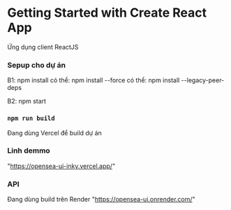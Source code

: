 # Getting Started with Create React App
Ứng dụng client ReactJS

### Sepup cho dự án 
B1: npm install 
    có thể: npm install --force 
    có thể: npm install --legacy-peer-deps 

B2: npm start 

### `npm run build`
Đang dùng Vercel để build dự án 

### Linh demmo
"https://opensea-ui-inky.vercel.app/"

### API 
Đang dùng build trên Render 
"https://opensea-ui.onrender.com/"